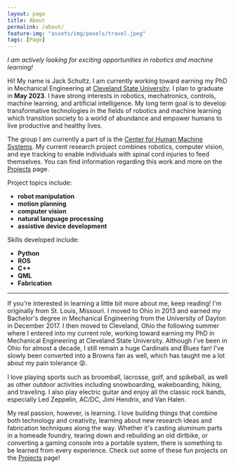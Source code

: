 ```yaml
---
layout: page
title: About
permalink: /about/
feature-img: "assets/img/pexels/travel.jpeg"
tags: [Page]
---
```


<p>
    <em>I am actively looking for exciting opportunities in robotics and machine learning!</em>
</p>

<p>
    Hi! My name is Jack Schultz. I am currently working toward earning my PhD in Mechanical Engineering at 
    <a href="https://www.csuohio.edu/">Cleveland State University</a>. I plan to graduate in <strong>May 2023</strong>. 
    I have strong interests in robotics, mechatronics, controls, machine learning, and artificial intelligence. My long term 
    goal is to develop transformative technologies in the fields of robotics and machine learning which transition society 
    to a world of abundance and empower humans to live productive and healthy lives.
</p> 
    
<p>
    The group I am currently a part of is the <a href="http://chms.csuohio.edu/">Center for Human Machine Systems</a>.  
    My current research project combines robotics, computer vision, and eye tracking 
    to enable individuals with spinal cord injuries to feed themselves. You can find information regarding this work and 
    more on the <a href="http://jschultz299.github.io/projects/">Projects</a> page.
</p>

<p>
    Project topics include:
</p>
<ul>
  <li><strong>robot manipulation</strong></li>
  <li><strong>motion planning</strong></li>
  <li><strong>computer vision</strong></li>
  <li><strong>natural language processing</strong></li>
  <li><strong>assistive device development</strong></li>
</ul>

<p>Skills developed include:</p>
<ul>
  <li><strong>Python</strong></li>
  <li><strong>ROS</strong></li>
  <li><strong>C++</strong></li>
  <li><strong>QML</strong></li>
  <li><strong>Fabrication</strong></li>
</ul>

<hr/>

<p>
    If you're interested in learning a little bit more about me, keep reading! I'm originally from St. Louis, Missouri.
    I moved to Ohio in 2013 and earned my Bachelor's degree in Mechanical Engineering from the University 
    of Dayton in December 2017. I then moved to Cleveland, Ohio the following summer where I entered into my current role, 
    working toward earning my PhD in Mechanical Engineering at Cleveland State University. Although I've been in Ohio 
    for almost a decade, I still remain a huge Cardinals and Blues fan! I've slowly been converted into a Browns 
    fan as well, which has taught me a lot about my pain tolerance <font face="Segoe UI Symbol">&#128541;</font>.
</p>

<p>
    I love playing sports such as broomball, lacrosse, golf, and spikeball, as well as other outdoor 
    activities including snowboarding, wakeboarding, hiking, and traveling. I also play electric guitar and enjoy 
    all the classic rock bands, especially Led Zeppelin, AC/DC, Jimi Hendrix, and Van Halen.
</p>

<p> 
    My real passion, however, is learning. I love building things that combine both technology and creativity, learning 
    about new research ideas and fabrication techniques along the way. Whether it's casting aluminum 
    parts in a homeade foundry, tearing down and rebuilding an old dirtbike, or converting a gaming console into a 
    portable system, there is something to be learned from every experience. Check out some of these fun projects on the 
    <a href="http://jschultz299.github.io/projects/">Projects</a> page!
</p>